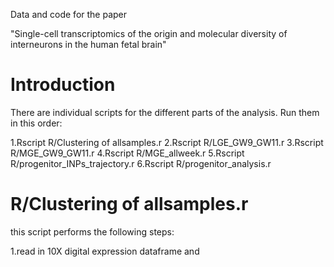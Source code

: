 Data and code for the paper 

"Single-cell transcriptomics of the origin and molecular diversity of interneurons in the human fetal brain"

# Introduction
There are individual scripts for the different parts of the analysis. Run them in this order:

1.Rscript R/Clustering of allsamples.r
2.Rscript R/LGE_GW9_GW11.r
3.Rscript R/MGE_GW9_GW11.r
4.Rscript R/MGE_allweek.r
5.Rscript R/progenitor_INPs_trajectory.r 
6.Rscript R/progenitor_analysis.r

# R/Clustering of allsamples.r
this script performs the following steps:

1.read in 10X digital expression dataframe and 


